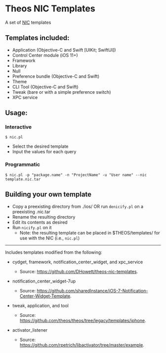# Theos NIC Templates

A set of [NIC](https://theos.dev/docs/nic) templates

## Templates included:

- Application (Objective-C and Swift [UIKit; SwiftUI])
- Control Center module (iOS 11+)
- Framework
- Library
- Null
- Preference bundle (Objective-C and Swift)
- Theme
- CLI Tool (Objective-C and Swift)
- Tweak (bare or with a simple preference switch)
- XPC service

## Usage:

### Interactive

	$ nic.pl

- Select the desired template
- Input the values for each query

### Programmatic

	$ nic.pl -p "package.name" -n "ProjectName" -u "User name" --nic template.nic.tar

## Building your own template

- Copy a preexisting directory from ./ios/ OR run `denicify.pl` on a preexisting .nic.tar
- Rename the resulting directory
- Edit its contents as desired
- Run `nicify.pl` on it
	- Note: the resulting template can be placed in $THEOS/templates/ for use with the NIC (i.e., `nic.pl`)

---

Includes templates modified from the following:

- cydget, framework, notification_center_widget, and xpc_service
	- Source: https://github.com/DHowett/theos-nic-templates.

- notification_center_widget-7up
 	- Source: https://github.com/sharedInstance/iOS-7-Notification-Center-Widget-Template.

- tweak, application, and tool
	- Source: https://github.com/theos/theos/tree/legacy/templates/iphone.

- activator_listener
	- Source: https://github.com/rpetrich/libactivator/tree/master/example.
